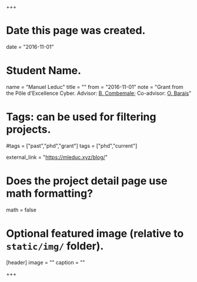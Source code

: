 +++
# Date this page was created.
date = "2016-11-01"

# Student Name.
name = "Manuel Leduc"
title = ""
from = "2016-11-01"
note = "Grant from the Pôle d'Excellence Cyber. Advisor: [B. Combemale](http://combemale.fr); Co-advisor: [O. Barais](http://olivier.barais.fr/)"

# Tags: can be used for filtering projects.
#tags = ["past","phd","grant"]
tags = ["phd","current"]

external_link = "https://mleduc.xyz/blog/"

# Does the project detail page use math formatting?
math = false

# Optional featured image (relative to `static/img/` folder).
[header]
image = ""
caption = ""

+++

